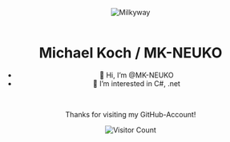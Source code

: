 <div align="center">

![Milkyway](/Images/milkyway.jpg)  
<br>
# Michael Koch / MK-NEUKO
<div>

- 👋 Hi, I’m @MK-NEUKO
- 👀 I’m interested in C#, .net



<br>
<div align="center">

Thanks for visiting my GitHub-Account!

![Visitor Count](https://profile-counter.glitch.me/{mk-neuko}/count.svg)
</div>


<!---
MK-NEUKO/MK-NEUKO is a ✨ special ✨ repository because its `README.md` (this file) appears on your GitHub profile.
You can click the Preview link to take a look at your changes.
--->
  
